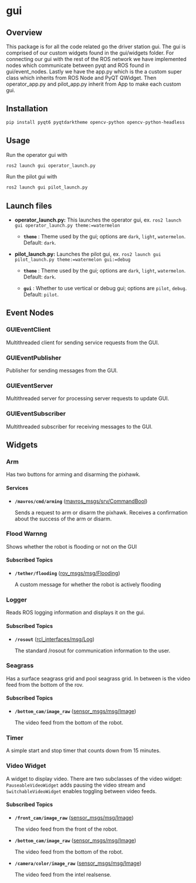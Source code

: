 # gui

## Overview

This package is for all the code related go the driver station gui. The gui is comprised of our custom widgets found in the gui/widgets folder. For connecting our gui with the rest of the ROS network we have implemented nodes which communicate between pyqt and ROS found in gui/event_nodes. Lastly we have the app.py which is the a custom super class which inherits from ROS Node and PyQT QWidget. Then operator_app.py and pilot_app.py inherit from App to make each custom gui.

## Installation

```bash
pip install pyqt6 pyqtdarktheme opencv-python opencv-python-headless
```

## Usage

Run the operator gui with

```bash
ros2 launch gui operator_launch.py
```

Run the pilot gui with

```bash
ros2 launch gui pilot_launch.py
```

## Launch files

* **operator_launch.py:** This launches the operator gui, ex. `ros2 launch gui operator_launch.py theme:=watermelon`

  * **`theme`** : Theme used by the gui; options are `dark`, `light`, `watermelon`. Default: `dark`.

* **pilot_launch.py:** Launches the pilot gui, ex. `ros2 launch gui pilot_launch.py theme:=watermelon gui:=debug`

  * **`theme`** : Theme used by the gui; options are `dark`, `light`, `watermelon`. Default: `dark`.

  * **`gui`** : Whether to use vertical or debug gui; options are `pilot`, `debug`. Default: `pilot`.

## Event Nodes

### GUIEventClient

Multithreaded client for sending service requests from the GUI.

### GUIEventPublisher

Publisher for sending messages from the GUI.

### GUIEventServer

Multithreaded server for processing server requests to update GUI.

### GUIEventSubscriber

Multithreaded subscriber for receiving messages to the GUI.

## Widgets

### Arm

Has two buttons for arming and disarming the pixhawk.

#### Services

* **`/mavros/cmd/arming`** ([mavros_msgs/srv/CommandBool])

    Sends a request to arm or disarm the pixhawk. Receives a confirmation about the success of the arm or disarm.

### Flood Warnng

Shows whether the robot is flooding or not on the GUI

#### Subscribed Topics

* **`/tether/flooding`** ([rov_msgs/msg/Flooding])

    A custom message for whether the robot is actively flooding

### Logger

Reads ROS logging information and displays it on the gui.

#### Subscribed Topics

* **`/rosout`** ([rcl_interfaces/msg/Log])

    The standard /rosout for communication information to the user.

### Seagrass

Has a surface seagrass grid and pool seagrass grid. In between is the video feed from the bottom of the rov.

#### Subscribed Topics

* **`/bottom_cam/image_raw`** ([sensor_msgs/msg/Image])

    The video feed from the bottom of the robot.

### Timer

A simple start and stop timer that counts down from 15 minutes.

### Video Widget

A widget to display video. There are two subclasses of the video widget: `PauseableVideoWidget` adds pausing the video stream and `SwitchableVideoWidget` enables toggling between video feeds.

#### Subscribed Topics

* **`/front_cam/image_raw`** ([sensor_msgs/msg/Image])

    The video feed from the front of the robot.

* **`/bottom_cam/image_raw`** ([sensor_msgs/msg/Image])

    The video feed from the bottom of the robot.

* **`/camera/color/image_raw`** ([sensor_msgs/msg/Image])

    The video feed from the intel realsense.

[rov_msgs/msg/Flooding]: ../../rov_msgs/msg/Flooding.msg
[mavros_msgs/srv/CommandBool]: https://github.com/mavlink/mavros/blob/ros2/mavros_msgs/srv/CommandBool.srv
[rcl_interfaces/msg/Log]: https://github.com/ros2/rcl_interfaces/blob/rolling/rcl_interfaces/msg/Log.msg
[sensor_msgs/msg/Image]: <http://docs.ros.org/en/noetic/api/sensor_msgs/html/msg/Image.html>
